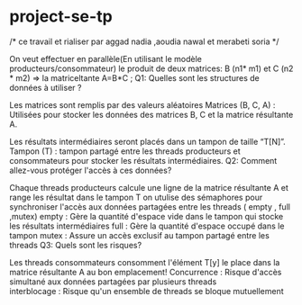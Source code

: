 # project-se-tp
/* ce travail et rialiser par aggad nadia ,aoudia nawal et merabeti soria */

On veut effectuer en parallèle(En utilisant le modèle producteurs/consommateur) le produit de deux matrices: 
B (n1* m1)  et C (n2 * m2) ⇒ la matriceltante A=B*C ;
Q1: Quelles sont les structures de données à utiliser ?

Les matrices sont remplis par des valeurs aléatoires
       Matrices (B, C, A) : Utilisées pour stocker les données des matrices B, C et la matrice résultante A.

Les résultats intermédiaires seront placés dans un tampon de taille “T[N]”.
       Tampon (T) : tampon partagé entre les threads producteurs et consommateurs pour stocker les résultats intermédiaires.
Q2: Comment allez-vous protéger l'accès à ces données?

Chaque threads producteurs calcule une ligne de la matrice résultante A et range les résultat dans le tampon T
    on utulise des sémaphores pour synchroniser l'accès aux données partagées entre les threads ( empty , full ,mutex)
    empty :  Gère la quantité d'espace vide dans le tampon qui stocke les résultats intermédiaires
    full :  Gère la quantité d'espace occupé dans le tampon
    mutex : Assure un accès exclusif au tampon partagé entre les threads
Q3: Quels sont les risques?

Les threads consommateurs consomment l'élément T[y]  le place dans la matrice résultante A  au bon emplacement!
   Concurrence : Risque d'accès simultané aux données partagées par plusieurs threads    
   interblocage : Risque qu'un ensemble de threads se bloque mutuellement
